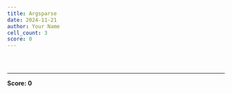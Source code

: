 ```yaml
---
title: Argsparse
date: 2024-11-21
author: Your Name
cell_count: 3
score: 0
---
```


```python

```


```python

```


```python

```


---
**Score: 0**
